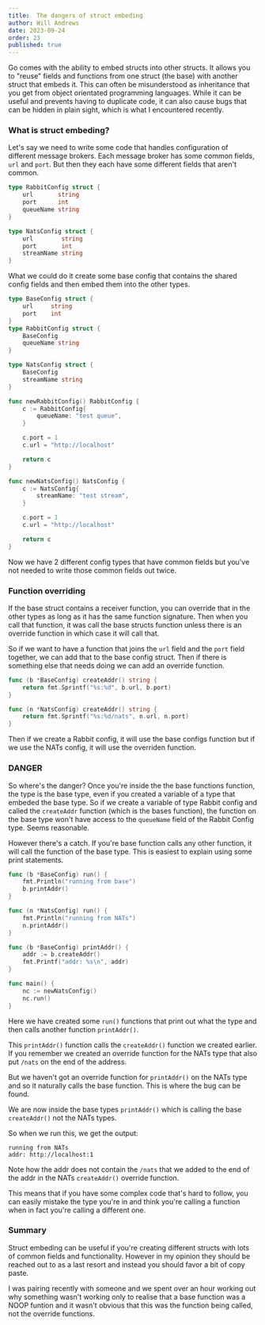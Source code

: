 ```yaml
---
title:  The dangers of struct embeding
author: Will Andrews
date: 2023-09-24
order: 23
published: true
---
```


Go comes with the ability to embed structs into other structs. It allows you to "reuse" fields and functions from one struct (the base) with another struct that embeds it. This can often be misunderstood as inheritance that you get from object orientated programming languages. While it can be useful and prevents having to duplicate code, it can also cause bugs that can be hidden in plain sight, which is what I encountered recently.

### What is struct embeding?

Let's say we need to write some code that handles configuration of different message brokers. Each message broker has some common fields, `url` and `port`. But then they each have some different fields that aren't common. 

``` go
type RabbitConfig struct {
	url       string
	port      int
	queueName string
}

type NatsConfig struct {
	url        string
	port       int
	streamName string
}
```

What we could do it create some base config that contains the shared config fields and then embed them into the other types.

``` go
type BaseConfig struct {
	url     string
	port    int
}
type RabbitConfig struct {
	BaseConfig
	queueName string
}

type NatsConfig struct {
	BaseConfig
	streamName string
}

func newRabbitConfig() RabbitConfig {
	c := RabbitConfig{
		queueName: "test queue",
	}

	c.port = 1
	c.url = "http://localhost"

	return c
}

func newNatsConfig() NatsConfig {
	c := NatsConfig{
		streamName: "test stream",
	}

	c.port = 1
	c.url = "http://localhost"

	return c
}
```

Now we have 2 different config types that have common fields but you've not needed to write those common fields out twice. 

### Function overriding

If the base struct contains a receiver function, you can override that in the other types as long as it has the same function signature. Then when you call that function, it was call the base structs function unless there is an override function in which case it will call that. 

So if we want to have a function that joins the `url` field and the `port` field together, we can add that to the base config struct. Then if there is something else that needs doing we can add an override function.

```Go
func (b *BaseConfig) createAddr() string {
	return fmt.Sprintf("%s:%d", b.url, b.port)
}

func (n *NatsConfig) createAddr() string {
	return fmt.Sprintf("%s:%d/nats", n.url, n.port)
}
```

Then if we create a Rabbit config, it will use the base configs function but if we use the NATs config, it will use the overriden function.

### DANGER

So where's the danger? Once you're inside the the base functions function, the type is the base type, even if you created a variable of a type that embeded the base type. So if we create a variable of type Rabbit config and called the `createAddr` function (which is the bases function), the function on the base type won't have access to the `queueName` field of the Rabbit Config type. Seems reasonable.

However there's a catch. If you're base function calls any other function, it will call the function of the base type. This is easiest to explain using some print statements.

``` go
func (b *BaseConfig) run() {
	fmt.Println("running from base")
	b.printAddr()
}

func (n *NatsConfig) run() {
	fmt.Println("running from NATs")
	n.printAddr()
}

func (b *BaseConfig) printAddr() {
	addr := b.createAddr()
	fmt.Printf("addr: %s\n", addr)
}

func main() {
	nc := newNatsConfig()
	nc.run()
}
```

Here we have created some `run()` functions that print out what the type and then calls another function `printAddr()`. 

This `printAddr()` function calls the `createAddr()` function we created earlier. If you remember we created an override function for the NATs type that also put `/nats` on the end of the address.

But we haven't got an override function for `printAddr()` on the NATs type and so it naturally calls the base function. This is where the bug can be found. 

We are now inside the base types `printAddr()` which is calling the base `createAddr()` not the NATs types. 

So when we run this, we get the output:
```
running from NATs
addr: http://localhost:1
```

Note how the addr does not contain the `/nats` that we added to the end of the addr in the NATs `createAddr()` override function.

This means that if you have some complex code that's hard to follow, you can easily mistake the type you're in and think you're calling a function when in fact you're calling a different one.

### Summary
Struct embeding can be useful if you're creating different structs with lots of common fields and functionality. However in my opinion they should be reached out to as a last resort and instead you should favor a bit of copy paste. 

I was pairing recently with someone and we spent over an hour working out why something wasn't working only to realise that a base function was a NOOP funtion and it wasn't obvious that this was the function being called, not the override functions.